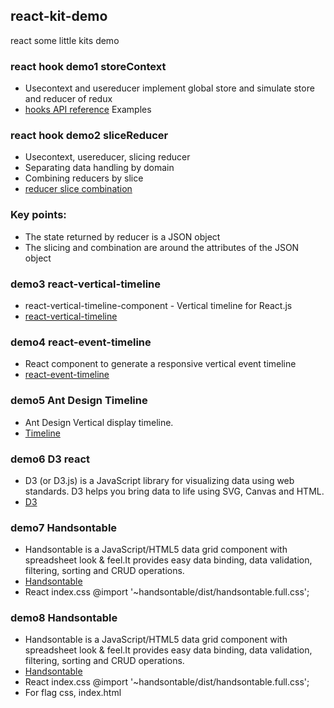 ## react-kit-demo
react some little kits demo
### react hook demo1 storeContext
- Usecontext and usereducer implement global store and simulate store and reducer of redux
- [hooks API reference](https://reactjs.org/docs/hooks-reference.html) Examples  
### react hook demo2 sliceReducer
- Usecontext, usereducer, slicing reducer
- Separating data handling by domain
- Combining reducers by slice
- [reducer slice combination](https://www.redux.org.cn/docs/recipes/reducers/RefactoringReducersExample.html)
### Key points:
- The state returned by reducer is a JSON object
- The slicing and combination are around the attributes of the JSON object
### demo3 react-vertical-timeline
- react-vertical-timeline-component - Vertical timeline for React.js
- [react-vertical-timeline](https://github.com/stephane-monnot/react-vertical-timeline)
### demo4 react-event-timeline
- React component to generate a responsive vertical event timeline
- [react-event-timeline](https://github.com/rcdexta/react-event-timeline)
### demo5 Ant Design Timeline
- Ant Design Vertical display timeline.
- [Timeline](https://ant.design/components/timeline/)
### demo6 D3 react
- D3 (or D3.js) is a JavaScript library for visualizing data using web standards. D3 helps you bring data to life using SVG, Canvas and HTML.
- [D3](https://github.com/d3/d3)
### demo7 Handsontable
- Handsontable is a JavaScript/HTML5 data grid component with spreadsheet look & feel.It provides easy data binding, data validation, filtering, sorting and CRUD operations.
- [Handsontable](https://github.com/handsontable/handsontable)
- React index.css  @import '~handsontable/dist/handsontable.full.css';
### demo8 Handsontable
- Handsontable is a JavaScript/HTML5 data grid component with spreadsheet look & feel.It provides easy data binding, data validation, filtering, sorting and CRUD operations.
- [Handsontable](https://github.com/handsontable/handsontable)
- React index.css  @import '~handsontable/dist/handsontable.full.css';
- For flag css, index.html <code><link rel="stylesheet" type="text/css" href="https://handsontable.com/static/css/main.css"></code>
